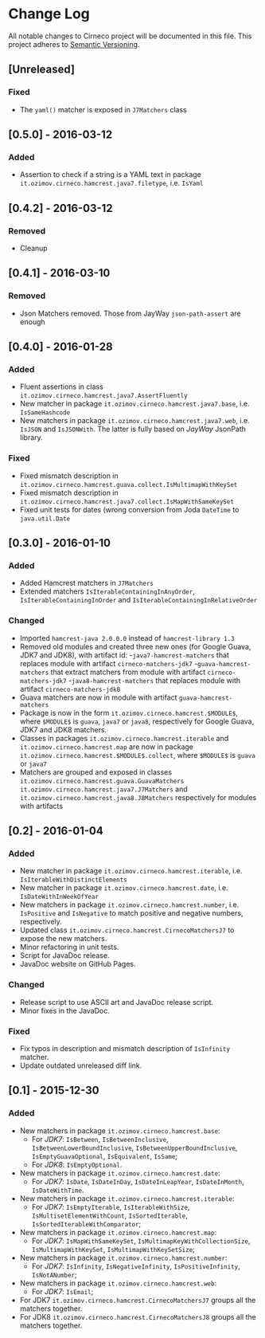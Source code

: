 # Change Log
All notable changes to Cirneco project will be documented in this file.
This project adheres to [Semantic Versioning](http://semver.org/).

## [Unreleased]

### Fixed
- The `yaml()` matcher is exposed in `J7Matchers` class

## [0.5.0] - 2016-03-12
### Added
- Assertion to check if a string is a YAML text in package
    `it.ozimov.cirneco.hamcrest.java7.filetype`, i.e. `IsYaml`

## [0.4.2] - 2016-03-12
### Removed
- Cleanup

## [0.4.1] - 2016-03-10
### Removed
- Json Matchers removed. Those from JayWay `json-path-assert` are enough

## [0.4.0] - 2016-01-28
### Added
- Fluent assertions in class `it.ozimov.cirneco.hamcrest.java7.AssertFluently`
- New matcher in package `it.ozimov.cirneco.hamcrest.java7.base`, i.e. `IsSameHashcode`
- New matchers in package `it.ozimov.cirneco.hamcrest.java7.web`, i.e. `IsJSON` and `IsJSONWith`.
  The latter is fully based on _JayWay_ JsonPath library.

### Fixed
- Fixed mismatch description in `it.ozimov.cirneco.hamcrest.guava.collect.IsMultimapWithKeySet`
- Fixed mismatch description in `it.ozimov.cirneco.hamcrest.java7.collect.IsMapWithSameKeySet`
- Fixed unit tests for dates (wrong conversion from Joda `DateTime` to `java.util.Date`


## [0.3.0] - 2016-01-10
### Added
- Added Hamcrest matchers in `J7Matchers`
- Extended matchers `IsIterableContainingInAnyOrder`, `IsIterableContainingInOrder` and
  `IsIterableContainingInRelativeOrder`

### Changed
- Imported `hamcrest-java 2.0.0.0` instead of `hamcrest-library 1.3`
- Removed old modules and created three new ones (for Google Guava, JDK7 and JDK8), with artifact id:
    -`java7-hamcrest-matchers` that replaces module with artifact `cirneco-matchers-jdk7`
    -`guava-hamcrest-matchers` that extract matchers from module with artifact `cirneco-matchers-jdk7`
    -`java8-hamcrest-matchers` that replaces module with artifact `cirneco-matchers-jdk8`
- Guava matchers are now in module with artifact `guava-hamcrest-matchers`
- Package is now in the form `it.ozimov.cirneco.hamcrest.$MODULE$`,
  where `$MODULE$` is `guava`, `java7` or `java8`, respectively for Google Guava, JDK7 and JDK8 matchers.
- Classes in packages `it.ozimov.cirneco.hamcrest.iterable` and
  `it.ozimov.cirneco.hamcrest.map` are now in package
  `it.ozimov.cirneco.hamcrest.$MODULE$.collect`, where `$MODULE$` is `guava` or `java7`
- Matchers are grouped and exposed in classes `it.ozimov.cirneco.hamcrest.guava.GuavaMatchers`
   `it.ozimov.cirneco.hamcrest.java7.J7Matchers` and `it.ozimov.cirneco.hamcrest.java8.J8Matchers`
   respectively for modules with artifacts



## [0.2] - 2016-01-04
### Added
- New matcher in package `it.ozimov.cirneco.hamcrest.iterable`, i.e. `IsIterableWithDistinctElements`
- New matcher in package `it.ozimov.cirneco.hamcrest.date`, i.e. `IsDateWithInWeekOfYear`
- New matchers in package `it.ozimov.cirneco.hamcrest.number`, i.e. `IsPositive` and  `IsNegative`
to match positive and negative numbers, respectively.
- Updated class `it.ozimov.cirneco.hamcrest.CirnecoMatchersJ7` to expose the new matchers.
- Minor refactoring in unit tests.
- Script for JavaDoc release.
- JavaDoc website on GitHub Pages.

### Changed
- Release script to use ASCII art and JavaDoc release script.
- Minor fixes in the JavaDoc.

### Fixed
- Fix typos in description and mismatch description of `IsInfinity` matcher.
- Update outdated unreleased diff link.



## [0.1] - 2015-12-30
### Added
- New matchers in package `it.ozimov.cirneco.hamcrest.base`:
  * For _JDK7_: `IsBetween`, `IsBetweenInclusive`,  `IsBetweenLowerBoundInclusive`,  `IsBetweenUpperBoundInclusive`,
     `IsEmptyGuavaOptional`, `IsEquivalent`,  `IsSame`;
  * For _JDK8_: `IsEmptyOptional`.
- New matchers in package `it.ozimov.cirneco.hamcrest.date`:
  * For _JDK7_: `IsDate`, `IsDateInDay`, `IsDateInLeapYear`, `IsDateInMonth`, `IsDateWithTime`.
- New matchers in package `it.ozimov.cirneco.hamcrest.iterable`:
  * For _JDK7_: `IsEmptyIterable`, `IsIterableWithSize`, `IsMultisetElementWithCount`, `IsSortedIterable`,
     `IsSortedIterableWithComparator`;
- New matchers in package `it.ozimov.cirneco.hamcrest.map`:
  * For _JDK7_: `IsMapWithSameKeySet`, `IsMultimapKeyWithCollectionSize`, `IsMultimapWithKeySet`, `IsMultimapWithKeySetSize`;
- New matchers in package `it.ozimov.cirneco.hamcrest.number`:
  * For _JDK7_: `IsInfinity`, `IsNegativeInfinity`, `IsPositiveInfinity`, `IsNotANumber`;
- New matchers in package `it.ozimov.cirneco.hamcrest.web`:
  * For _JDK7_: `IsEmail`;
- For JDK7 `it.ozimov.cirneco.hamcrest.CirnecoMatchersJ7` groups all the matchers together.
- For JDK8 `it.ozimov.cirneco.hamcrest.CirnecoMatchersJ8` groups all the matchers together.